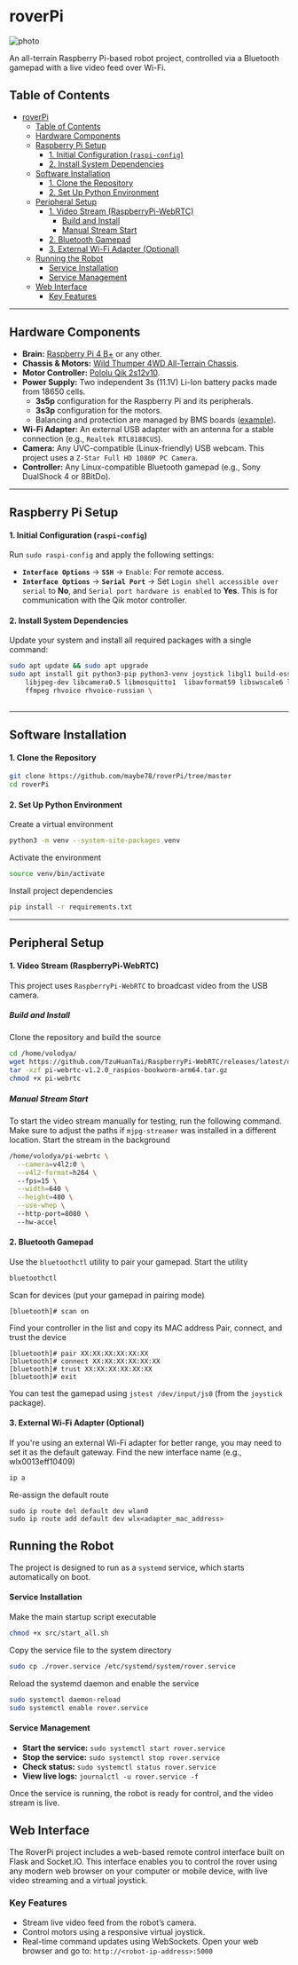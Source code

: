 # roverPi
![photo](images/rover_1209.jpg)

An all-terrain Raspberry Pi-based robot project, controlled via a Bluetooth gamepad with a live video feed over Wi-Fi.

## Table of Contents
- [roverPi](#roverpi)
  - [Table of Contents](#table-of-contents)
  - [Hardware Components](#hardware-components)
  - [Raspberry Pi Setup](#raspberry-pi-setup)
      - [1. Initial Configuration (`raspi-config`)](#1-initial-configuration-raspi-config)
      - [2. Install System Dependencies](#2-install-system-dependencies)
  - [Software Installation](#software-installation)
      - [1. Clone the Repository](#1-clone-the-repository)
      - [2. Set Up Python Environment](#2-set-up-python-environment)
  - [Peripheral Setup](#peripheral-setup)
      - [1. Video Stream (RaspberryPi-WebRTC)](#1-video-stream-raspberrypi-webrtc)
        - [Build and Install](#build-and-install)
        - [Manual Stream Start](#manual-stream-start)
      - [2. Bluetooth Gamepad](#2-bluetooth-gamepad)
      - [3. External Wi-Fi Adapter (Optional)](#3-external-wi-fi-adapter-optional)
  - [Running the Robot](#running-the-robot)
      - [Service Installation](#service-installation)
      - [Service Management](#service-management)
  - [Web Interface](#web-interface)
    - [Key Features](#key-features)

---

## Hardware Components

*   **Brain:** [Raspberry Pi 4 B+](https://www.raspberrypi.com/products/raspberry-pi-4-model-b/) or any other.
*   **Chassis & Motors:** [Wild Thumper 4WD All-Terrain Chassis](https://www.pololu.com/category/88/wild-thumper-all-terrain-chassis).
*   **Motor Controller:** [Pololu Qik 2s12v10](doc/qik_2s12v10.pdf).
*   **Power Supply:** Two independent 3s (11.1V) Li-Ion battery packs made from 18650 cells.
    *   **3s5p** configuration for the Raspberry Pi and its peripherals.
    *   **3s3p** configuration for the motors.
    *   Balancing and protection are managed by BMS boards ([example](https://youtu.be/cMEkpHBKMSE?si=hUZkEgKMPaiNRmlu)).
*   **Wi-Fi Adapter:** An external USB adapter with an antenna for a stable connection (e.g., `Realtek RTL8188CUS`).
*   **Camera:** Any UVC-compatible (Linux-friendly) USB webcam. This project uses a `Z-Star Full HD 1080P PC Camera`.
*   **Controller:** Any Linux-compatible Bluetooth gamepad (e.g., Sony DualShock 4 or 8BitDo).

---

## Raspberry Pi Setup

#### 1. Initial Configuration (`raspi-config`)
Run `sudo raspi-config` and apply the following settings:
*   **`Interface Options`** -> **`SSH`** -> `Enable`: For remote access.
*   **`Interface Options`** -> **`Serial Port`** -> Set `Login shell accessible over serial` to **No**, and `Serial port hardware is enabled` to **Yes**. This is for communication with the Qik motor controller.

#### 2. Install System Dependencies
Update your system and install all required packages with a single command:
```bash
sudo apt update && sudo apt upgrade
sudo apt install git python3-pip python3-venv joystick libgl1 build-essential cmake \
    libjpeg-dev libcamera0.5 libmosquitto1  libavformat59 libswscale6 libcap-dev \
    ffmpeg rhvoice rhvoice-russian \
    
```
---

## Software Installation

#### 1. Clone the Repository
```bash
git clone https://github.com/maybe78/roverPi/tree/master
cd roverPi
```
#### 2. Set Up Python Environment
Create a virtual environment
```bash
python3 -m venv --system-site-packages venv
```
Activate the environment
```bash
source venv/bin/activate
```
Install project dependencies
```bash
pip install -r requirements.txt
```
---

## Peripheral Setup

#### 1. Video Stream (RaspberryPi-WebRTC)
This project uses `RaspberryPi-WebRTC` to broadcast video from the USB camera.

##### Build and Install
Clone the repository and build the source
```bash
cd /home/volodya/
wget https://github.com/TzuHuanTai/RaspberryPi-WebRTC/releases/latest/download/pi-webrtc-v1.2.0_raspios-bookworm-arm64.tar.gz
tar -xzf pi-webrtc-v1.2.0_raspios-bookworm-arm64.tar.gz
chmod +x pi-webrtc
```

##### Manual Stream Start
To start the video stream manually for testing, run the following command. Make sure to adjust the paths if `mjpg-streamer` was installed in a different location.
Start the stream in the background
```bash
/home/volodya/pi-webrtc \
  --camera=v4l2:0 \
  --v4l2-format=h264 \ 
  --fps=15 \
  --width=640 \
  --height=480 \
  --use-whep \ 
  --http-port=8080 \     
  --hw-accel              
```

#### 2. Bluetooth Gamepad
Use the `bluetoothctl` utility to pair your gamepad.
Start the utility
```bash
bluetoothctl
```
Scan for devices (put your gamepad in pairing mode)
```
[bluetooth]# scan on
```
Find your controller in the list and copy its MAC address
Pair, connect, and trust the device
```
[bluetooth]# pair XX:XX:XX:XX:XX:XX
[bluetooth]# connect XX:XX:XX:XX:XX:XX
[bluetooth]# trust XX:XX:XX:XX:XX:XX
[bluetooth]# exit
```
You can test the gamepad using `jstest /dev/input/js0` (from the `joystick` package).

#### 3. External Wi-Fi Adapter (Optional)
If you're using an external Wi-Fi adapter for better range, you may need to set it as the default gateway.
Find the new interface name (e.g., wlx0013eff10409)
```bash
ip a
```
Re-assign the default route
```
sudo ip route del default dev wlan0
sudo ip route add default dev wlx<adapter_mac_address>
```

## Running the Robot

The project is designed to run as a `systemd` service, which starts automatically on boot.

#### Service Installation
Make the main startup script executable
```bash
chmod +x src/start_all.sh
```
Copy the service file to the system directory
```bash
sudo cp ./rover.service /etc/systemd/system/rover.service
```
Reload the systemd daemon and enable the service
```bash
sudo systemctl daemon-reload
sudo systemctl enable rover.service
```

#### Service Management
*   **Start the service:** `sudo systemctl start rover.service`
*   **Stop the service:** `sudo systemctl stop rover.service`
*   **Check status:** `sudo systemctl status rover.service`
*   **View live logs:** `journalctl -u rover.service -f`

Once the service is running, the robot is ready for control, and the video stream is live.

## Web Interface
The RoverPi project includes a web-based remote control interface built on Flask and Socket.IO. This interface enables you to control the rover using any modern web browser on your computer or mobile device, with live video streaming and a virtual joystick.

### Key Features
- Stream live video feed from the robot’s camera.
- Control motors using a responsive virtual joystick.
- Real-time command updates using WebSockets.
Open your web browser and go to: `http://<robot-ip-address>:5000`

